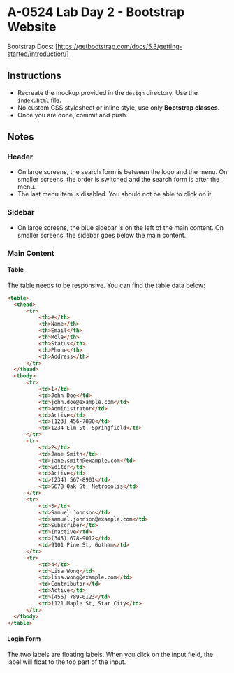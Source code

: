 # A-0524 Lab Day 2 - Bootstrap Website

Bootstrap Docs: [https://getbootstrap.com/docs/5.3/getting-started/introduction/]

## Instructions

- Recreate the mockup provided in the `design` directory. Use the `index.html` file.
- No custom CSS stylesheet or inline style, use only **Bootstrap classes**.
- Once you are done, commit and push.

## Notes

### Header

- On large screens, the search form is between the logo and the menu. On smaller screens, the order is switched and the search form is after the menu.
- The last menu item is disabled. You should not be able to click on it.

### Sidebar

- On large screens, the blue sidebar is on the left of the main content. On smaller screens, the sidebar goes below the main content.

### Main Content

#### Table

The table needs to be responsive. You can find the table data below:

```html
<table>
  <thead>
      <tr>
          <th>#</th>
          <th>Name</th>
          <th>Email</th>
          <th>Role</th>
          <th>Status</th>
          <th>Phone</th>
          <th>Address</th>
      </tr>
  </thead>
  <tbody>
      <tr>
          <td>1</td>
          <td>John Doe</td>
          <td>john.doe@example.com</td>
          <td>Administrator</td>
          <td>Active</td>
          <td>(123) 456-7890</td>
          <td>1234 Elm St, Springfield</td>
      </tr>
      <tr>
          <td>2</td>
          <td>Jane Smith</td>
          <td>jane.smith@example.com</td>
          <td>Editor</td>
          <td>Active</td>
          <td>(234) 567-8901</td>
          <td>5678 Oak St, Metropolis</td>
      </tr>
      <tr>
          <td>3</td>
          <td>Samuel Johnson</td>
          <td>samuel.johnson@example.com</td>
          <td>Subscriber</td>
          <td>Inactive</td>
          <td>(345) 678-9012</td>
          <td>9101 Pine St, Gotham</td>
      </tr>
      <tr>
          <td>4</td>
          <td>Lisa Wong</td>
          <td>lisa.wong@example.com</td>
          <td>Contributor</td>
          <td>Active</td>
          <td>(456) 789-0123</td>
          <td>1121 Maple St, Star City</td>
      </tr>
  </tbody>
</table>
```

#### Login Form

The two labels are floating labels. When you click on the input field, the label will float to the top part of the input.
